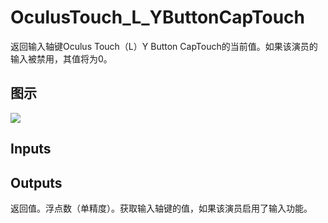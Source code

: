 # OculusTouch_L_YButtonCapTouch

返回输入轴键Oculus Touch（L）Y Button CapTouch的当前值。如果该演员的输入被禁用，其值将为0。

## 图示

![]($-20221218-19230497.png)

## Inputs

## Outputs

返回值。浮点数（单精度）。获取输入轴键的值，如果该演员启用了输入功能。
